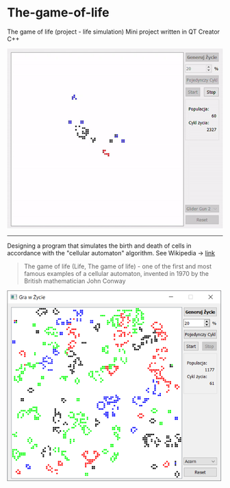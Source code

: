 # The-game-of-life
The game of life  (project - life simulation)
Mini project written in QT Creator C++

<img src="./projectScreenImage/playsInLife.gif">

----------

Designing a program that simulates the birth and death of cells in accordance with the "cellular automaton" algorithm.
See Wikipedia -> [link](https://pl.wikipedia.org/wiki/Gra_w_%C5%BCycie)
> The game of life (Life, The game of life) - one of the first and most famous examples of a cellular automaton, invented in 1970 by the British mathematician John Conway

<img src="./projectScreenImage/playsInLife2.png" width=500/>